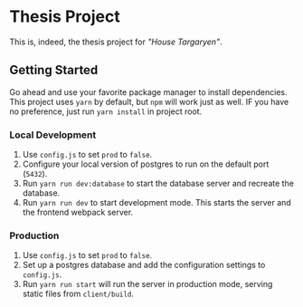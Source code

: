 # Thesis Project

This is, indeed, the thesis project for _"House Targaryen"_.

## Getting Started

Go ahead and use your favorite package manager to install dependencies. This project uses `yarn` by default, but `npm` will work just as well. IF you have no preference, just run `yarn install` in project root.

### Local Development

1.  Use `config.js` to set `prod` to `false`.
1.  Configure your local version of postgres to run on the default port (`5432`).
1.  Run `yarn run dev:database` to start the database server and recreate the database.
1.  Run `yarn run dev` to start development mode. This starts the server and the frontend webpack server.

### Production

1.  Use `config.js` to set `prod` to `false`.
1.  Set up a postgres database and add the configuration settings to `config.js`.
1.  Run `yarn run start` will run the server in production mode, serving static files from `client/build`.
